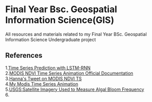 # Final Year Bsc. Geospatial Information Science(GIS)

All resources and materials related to my Final Year BSc. Geospatial Information Science Undergraduate project




## References
1.[Time Series Prediction with LSTM-RNN](https://machinelearningmastery.com/time-series-prediction-lstm-recurrent-neural-networks-python-keras/#:~:text=LSTM%20Network%20for%20Regression,problem%20as%20a%20regression%20problem.&text=LSTMs%20are%20sensitive%20to%20the,%2D1%2C%20also%20called%20normalizing)<br >
2.[MODIS NDVI Time Series Animation Official Documentation](https://developers.google.com/earth-engine/tutorials/community/modis-ndvi-time-series-animation)<br>
3.[Hanna's Tweet on MODIS NDVI TS](https://twitter.com/hannah_kerner/status/1286020895123869697)<br>
4.[My Modis Time Series Animation](https://code.earthengine.google.com/f8e2399eb5852e06424c4046658857d7)<br>
5.[USGS:Satellite Imagery Used to Measure Algal Bloom Frequency](https://www.usgs.gov/ecosystems/environmental-health-program/science/satellite-imagery-used-measure-algal-bloom-frequency?qt-science_center_objects=0#qt-science_center_objects)<br>
6.
